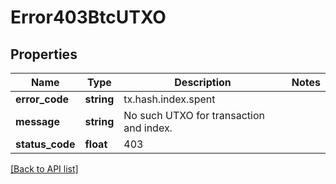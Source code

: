 # Error403BtcUTXO

## Properties

Name | Type | Description | Notes
------------ | ------------- | ------------- | -------------
**error_code** | **string** | tx.hash.index.spent |
**message** | **string** | No such UTXO for transaction and index. |
**status_code** | **float** | 403 |

[[Back to API list]](../../README.md#api-endpoints)
